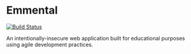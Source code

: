 # Emmental

[![Build Status](https://travis-ci.com/JasonPuglisi/emmental.svg?branch=master)](https://travis-ci.com/JasonPuglisi/emmental)

An intentionally-insecure web application built for educational purposes using
agile development practices.
